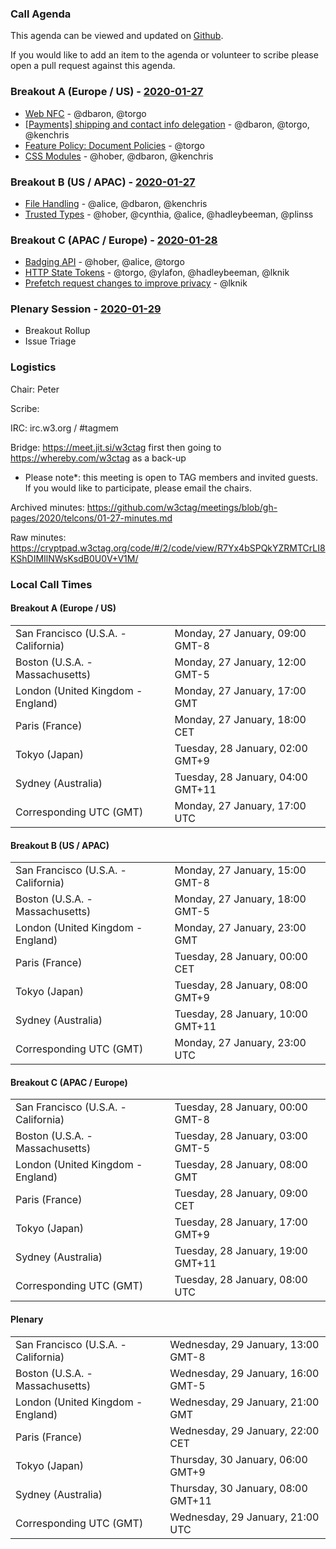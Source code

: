 ### Call Agenda

This agenda can be viewed and updated on [Github](https://github.com/w3ctag/meetings/blob/gh-pages/2020/telcons/01-27-agenda.md).

If you would like to add an item to the agenda or volunteer to scribe please open a pull request against this agenda.

### Breakout A (Europe / US) - [2020-01-27](https://www.timeanddate.com/worldclock/converter.html?iso=20200127T170000&p1=224&p2=43&p3=136&p4=195&p5=248&p6=240)

* [Web NFC](https://github.com/w3ctag/design-reviews/issues/461) - @dbaron, @torgo
* [[Payments] shipping and contact info delegation](https://github.com/w3ctag/design-reviews/issues/425) - @dbaron, @torgo, @kenchris
* [Feature Policy: Document Policies](https://github.com/w3ctag/design-reviews/issues/408) - @torgo
* [CSS Modules](https://github.com/w3ctag/design-reviews/issues/405) - @hober, @dbaron, @kenchris

### Breakout B (US / APAC) - [2020-01-27](https://www.timeanddate.com/worldclock/converter.html?iso=20200127T230000&p1=224&p2=43&p3=136&p4=195&p5=248&p6=240)

* [File Handling](https://github.com/w3ctag/design-reviews/issues/371) - @alice, @dbaron, @kenchris
* [Trusted Types](https://github.com/w3ctag/design-reviews/issues/198) - @hober, @cynthia, @alice, @hadleybeeman, @plinss

### Breakout C (APAC / Europe) - [2020-01-28](https://www.timeanddate.com/worldclock/converter.html?iso=20200128T080000&p1=224&p2=43&p3=136&p4=195&p5=248&p6=240)

* [Badging API](https://github.com/w3ctag/design-reviews/issues/387) - @hober, @alice, @torgo
* [HTTP State Tokens](https://github.com/w3ctag/design-reviews/issues/297) - @torgo, @ylafon, @hadleybeeman, @lknik
* [Prefetch request changes to improve privacy](https://github.com/w3ctag/design-reviews/issues/398) - @lknik

### Plenary Session - [2020-01-29](https://www.timeanddate.com/worldclock/converter.html?iso=20200129T210000&p1=224&p2=43&p3=136&p4=195&p5=248&p6=240)

* Breakout Rollup
* Issue Triage

### Logistics

Chair: Peter

Scribe:

IRC: irc.w3.org / #tagmem

Bridge: https://meet.jit.si/w3ctag first then going to https://whereby.com/w3ctag as a back-up

* Please note*: this meeting is open to TAG members and invited guests. If you would like to participate, please email the chairs.

Archived minutes: https://github.com/w3ctag/meetings/blob/gh-pages/2020/telcons/01-27-minutes.md

Raw minutes: https://cryptpad.w3ctag.org/code/#/2/code/view/R7Yx4bSPQkYZRMTCrLI8KShDIMIlNWsKsdB0U0V+V1M/


### Local Call Times

#### Breakout A (Europe / US)

<table>
<tr><td> San Francisco (U.S.A. - California) <td> Monday, 27 January, 09:00 GMT-8</td></tr>
<tr><td> Boston (U.S.A. - Massachusetts) <td> Monday, 27 January, 12:00 GMT-5</td></tr>
<tr><td> London (United Kingdom - England) <td> Monday, 27 January, 17:00 GMT</td></tr>
<tr><td> Paris (France) <td> Monday, 27 January, 18:00 CET</td></tr>
<tr><td> Tokyo (Japan) <td> Tuesday, 28 January, 02:00 GMT+9</td></tr>
<tr><td> Sydney (Australia) <td> Tuesday, 28 January, 04:00 GMT+11</td></tr>
<tr><td> Corresponding UTC (GMT) <td> Monday, 27 January, 17:00 UTC</td></tr>
</table>

#### Breakout B (US / APAC)

<table>
<tr><td> San Francisco (U.S.A. - California) <td> Monday, 27 January, 15:00 GMT-8</td></tr>
<tr><td> Boston (U.S.A. - Massachusetts) <td> Monday, 27 January, 18:00 GMT-5</td></tr>
<tr><td> London (United Kingdom - England) <td> Monday, 27 January, 23:00 GMT</td></tr>
<tr><td> Paris (France) <td> Tuesday, 28 January, 00:00 CET</td></tr>
<tr><td> Tokyo (Japan) <td> Tuesday, 28 January, 08:00 GMT+9</td></tr>
<tr><td> Sydney (Australia) <td> Tuesday, 28 January, 10:00 GMT+11</td></tr>
<tr><td> Corresponding UTC (GMT) <td> Monday, 27 January, 23:00 UTC</td></tr>
</table>

#### Breakout C (APAC / Europe)

<table>
<tr><td> San Francisco (U.S.A. - California) <td> Tuesday, 28 January, 00:00 GMT-8</td></tr>
<tr><td> Boston (U.S.A. - Massachusetts) <td> Tuesday, 28 January, 03:00 GMT-5</td></tr>
<tr><td> London (United Kingdom - England) <td> Tuesday, 28 January, 08:00 GMT</td></tr>
<tr><td> Paris (France) <td> Tuesday, 28 January, 09:00 CET</td></tr>
<tr><td> Tokyo (Japan) <td> Tuesday, 28 January, 17:00 GMT+9</td></tr>
<tr><td> Sydney (Australia) <td> Tuesday, 28 January, 19:00 GMT+11</td></tr>
<tr><td> Corresponding UTC (GMT) <td> Tuesday, 28 January, 08:00 UTC</td></tr>
</table>

#### Plenary

<table>
<tr><td> San Francisco (U.S.A. - California) <td> Wednesday, 29 January, 13:00 GMT-8</td></tr>
<tr><td> Boston (U.S.A. - Massachusetts) <td> Wednesday, 29 January, 16:00 GMT-5</td></tr>
<tr><td> London (United Kingdom - England) <td> Wednesday, 29 January, 21:00 GMT</td></tr>
<tr><td> Paris (France) <td> Wednesday, 29 January, 22:00 CET</td></tr>
<tr><td> Tokyo (Japan) <td> Thursday, 30 January, 06:00 GMT+9</td></tr>
<tr><td> Sydney (Australia) <td> Thursday, 30 January, 08:00 GMT+11</td></tr>
<tr><td> Corresponding UTC (GMT) <td> Wednesday, 29 January, 21:00 UTC</td></tr>
</table>
